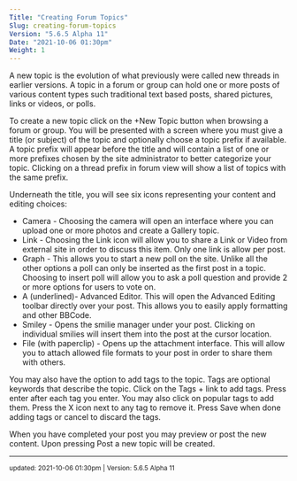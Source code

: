 ```yaml
---
Title: "Creating Forum Topics"
Slug: creating-forum-topics
Version: "5.6.5 Alpha 11"
Date: "2021-10-06 01:30pm"
Weight: 1
---
```


<p>A new topic is the evolution of what previously were called new threads in earlier versions. A topic in a forum or group can hold one or more posts of various content types such traditional text based posts, shared pictures, links or videos, or polls. </p>
<p>To create a new topic click on the +New Topic button when browsing a forum or group.
You will be presented with a screen where you must give a title (or subject) of the topic and optionally choose a topic prefix if available. A topic prefix will appear before the title and will contain a list of one or more prefixes chosen by the site administrator to better categorize your topic. Clicking on a thread prefix in forum view will show a list of topics with the same prefix.</p>
<p>Underneath the title, you will see six icons representing your content and editing choices:</p>
<div class="restore"><ul>
<li>Camera - Choosing the camera will open an interface where you can upload one or more photos and create a Gallery topic.</li>
<li>Link - Choosing the Link icon will allow you to share a Link or Video from external site in order to discuss this item. Only one link is allow per post.</li>
<li>Graph - This allows you to start a new poll on the site. Unlike all the other options a poll can only be inserted as the first post in a topic. Choosing to insert poll will allow you to ask a poll question and provide 2 or more options for users to vote on.</li>
<li>A (underlined)- Advanced Editor. This will open the Advanced Editing toolbar directly over your post. This allows you to easily apply formatting and other BBCode. </li>
<li>Smiley - Opens the smilie manager under your post. Clicking on individual smilies will insert them into the post at the cursor location.</li>
<li>File (with paperclip) - Opens up the attachment interface. This will allow you to attach allowed file formats to your post in order to share them with others.
</ul></div>
<p>You may also have the option to add tags to the topic. Tags are optional keywords that  describe the topic. Click on the Tags +  link to add tags. Press enter after each tag you enter. You may also click on popular tags to add them. Press the X icon next to any tag to remove it.  Press Save when done adding tags or cancel to discard the tags.</p>
<p>When you have completed your post you may preview or post the new content. Upon pressing Post a new topic will be created.</p>

<hr>
<small>
updated: 2021-10-06 01:30pm | Version: 5.6.5 Alpha 11
</small>